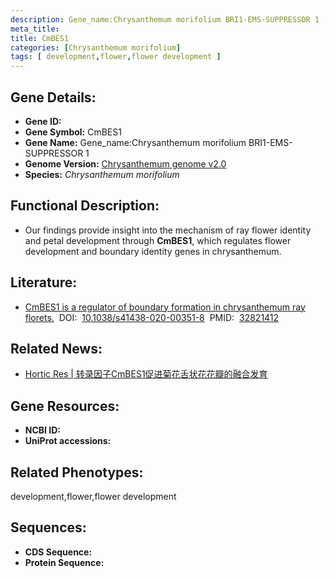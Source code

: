 ```yaml
---
description: Gene_name:Chrysanthemum morifolium BRI1-EMS-SUPPRESSOR 1 ; Chrysanthemum morifolium
meta_title:
title: CmBES1
categories: [Chrysanthemum morifolium]
tags: [ development,flower,flower development ]
---
```


## Gene Details:
- **Gene ID:**	[]()
- **Gene Symbol:** CmBES1
- **Gene Name:** Gene_name:Chrysanthemum morifolium BRI1-EMS-SUPPRESSOR 1
- **Genome Version:** [Chrysanthemum genome v2.0]()
- **Species:** *Chrysanthemum morifolium*

## Functional Description:
   - Our findings provide insight into the mechanism of ray flower identity and petal development through **CmBES1**, which regulates flower development and boundary identity genes in chrysanthemum.

## Literature:
   - [CmBES1 is a regulator of boundary formation in chrysanthemum ray florets.]( https://www.nature.com/articles/s41438-020-00351-8#Ack1)&nbsp;&nbsp;DOI:&nbsp;&nbsp;[10.1038/s41438-020-00351-8](https://www.nature.com/articles/s41438-020-00351-8#Ack1)&nbsp;&nbsp;PMID:&nbsp;&nbsp;[32821412](https://pubmed.ncbi.nlm.nih.gov/32821412/)

## Related News:
   - [Hortic Res | 转录因子CmBES1促进菊花舌状花花瓣的融合发育](https://mp.weixin.qq.com/s?__biz=Mzg3MDEwNDEyMg==&mid=2247494167&idx=5&sn=ee4f6865e8775eb4c97fdd6d1b42bcc0&chksm=ce904742f9e7ce54cbc5e36a4b6e1da8f6fb96571b761c27d11634bc0a1e51f7d7f7f0157a23&scene=27#wechat_redirect)

## Gene Resources:
- **NCBI ID:** [](https://www.ncbi.nlm.nih.gov/gene/?term=)
- **UniProt accessions:** [](https://www.uniprot.org/uniprotkb//entry)

## Related Phenotypes:
development,flower,flower development

## Sequences:
- **CDS Sequence:**
- **Protein Sequence:**
